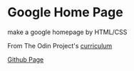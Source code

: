 # Google Home Page

make a google homepage by HTML/CSS

From The Odin Project's [curriculum](http://www.theodinproject.com/courses/web-development-101/lessons/html-css)

[Github Page](https://kenwang42.github.io/google_home_page/.)
